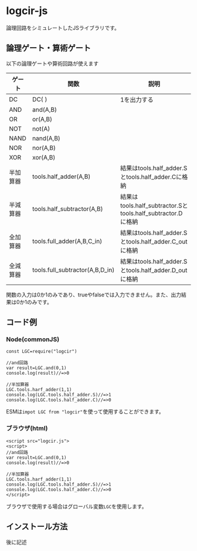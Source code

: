 # logcir-js
論理回路をシミュレートしたJSライブラリです。  

##  論理ゲート・算術ゲート
以下の論理ゲートや算術回路が使えます  

|ゲート|関数|説明|
|-----|----|---|
|DC|DC( )|1を出力する|
|AND|and(A,B)||
|OR|or(A,B)||
|NOT|not(A)||
|NAND|nand(A,B)||
|NOR|nor(A,B)||
|XOR|xor(A,B)||
|半加算器|tools.half_adder(A,B)|結果はtools.half_adder.Sとtools.half_adder.Cに格納|
|半減算器|tools.half_subtractor(A,B)|結果はtools.half_subtractor.Sとtools.half_subtractor.Dに格納|
|全加算器|tools.full_adder(A,B,C_in)|結果はtools.half_adder.Sとtools.half_adder.C_outに格納|
|全減算器|tools.full_subtractor(A,B,D_in)|結果はtools.half_adder.Sとtools.half_adder.D_outに格納|

関数の入力は0か1のみであり、trueやfalseでは入力できません。また、出力結果は0か1のみです。

## コード例
### Node(commonJS)
```
const LGC=require("logcir")

//and回路
var result=LGC.and(0,1)
console.log(result)//=>0

//半加算器
LGC.tools.harf_adder(1,1)
console.log(LGC.tools.half_adder.S)//=>1
console.log(LGC.tools.half_adder.C)//=>0
```
ESMは`impot LGC from "logcir"`を使って使用することができます。

### ブラウザ(html)
```
<script src="logcir.js">
<script>
//and回路
var result=LGC.and(0,1)
console.log(result)//=>0

//半加算器
LGC.tools.harf_adder(1,1)
console.log(LGC.tools.half_adder.S)//=>1
console.log(LGC.tools.half_adder.C)//=>0
</script>
```
ブラウザで使用する場合はグローバル変数`LGC`を使用します。

## インストール方法
後に記述